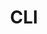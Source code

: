 ---
layout: default
title: CLI
nav_order: 6
parent: Advance
has_children: true
permalink: /advance/cli
---